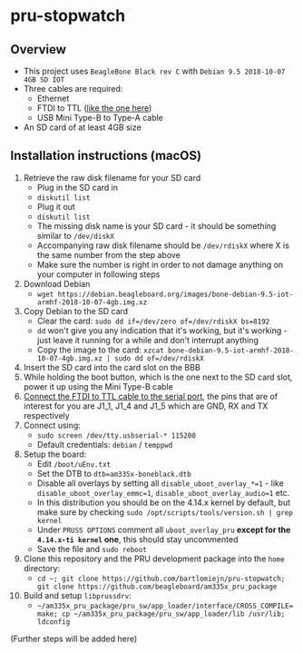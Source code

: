 # pru-stopwatch

## Overview
- This project uses `BeagleBone Black rev C` with `Debian 9.5 2018-10-07 4GB SD IOT`
- Three cables are required:
    - Ethernet
    - FTDI to TTL ([like the one here](https://www.ftdichip.com/Support/Documents/DataSheets/Cables/DS_TTL-232R_RPi.pdf))
    - USB Mini Type-B to Type-A cable
- An SD card of at least 4GB size

## Installation instructions (macOS)
1. Retrieve the raw disk filename for your SD card
    - Plug in the SD card in
    - `diskutil list`
    - Plug it out
    - `diskutil list`
    - The missing disk name is your SD card - it should be something similar to `/dev/diskX`
    - Accompanying raw disk filename should be `/dev/rdiskX` where X is the same number from the step above
    - Make sure the number is right in order to not damage anything on your computer in following steps
2. Download Debian
    - `wget https://debian.beagleboard.org/images/bone-debian-9.5-iot-armhf-2018-10-07-4gb.img.xz`
3. Copy Debian to the SD card
    - Clear the card: `sudo dd if=/dev/zero of=/dev/rdiskX bs=8192`
    - `dd` won't give you any indication that it's working, but it's working - just leave it running for a while and don't interrupt anything
    - Copy the image to the card: `xzcat bone-debian-9.5-iot-armhf-2018-10-07-4gb.img.xz | sudo dd of=/dev/rdiskX`
4. Insert the SD card into the card slot on the BBB
5. While holding the boot button, which is the one next to the SD card slot, power it up using the Mini Type-B cable
6. [Connect the FTDI to TTL cable to the serial port](https://elinux.org/Beagleboard:BeagleBone_Black_Serial), the pins that are of interest for you are J1_1, J1_4 and J1_5 which are GND, RX and TX respectively
7. Connect using:
    - `sudo screen /dev/tty.usbserial-* 115200`
    - Default credentials: `debian` / `temppwd`
8. Setup the board:
    - Edit `/boot/uEnv.txt`
    - Set the DTB to `dtb=am335x-boneblack.dtb`
    - Disable all overlays by setting all `disable_uboot_overlay_*=1` - like `disable_uboot_overlay_emmc=1`, `disable_uboot_overlay_audio=1` etc.
    - In this distribution you should be on the 4.14.x kernel by default, but make sure by checking `sudo /opt/scripts/tools/version.sh | grep kernel`
    - Under `PRUSS OPTIONS` comment all `uboot_overlay_pru` **except for the `4.14.x-ti kernel` one**, this should stay uncommented
    - Save the file and `sudo reboot`
9. Clone this repository and the PRU development package into the `home` directory: 
    - `cd ~; git clone https://github.com/bartlomiejn/pru-stopwatch; git clone https://github.com/beagleboard/am335x_pru_package`
10. Build and setup `libprussdrv`:
    - `~/am335x_pru_package/pru_sw/app_loader/interface/CROSS_COMPILE= make; cp ~/am335x_pru_package/pru_sw/app_loader/lib /usr/lib; ldconfig`

(Further steps will be added here)
